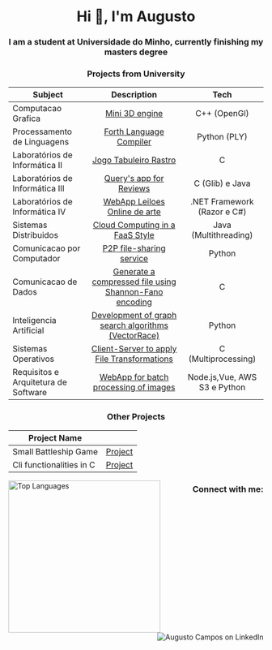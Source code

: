 <h1 align="center">Hi 👋, I'm Augusto</h1>
<h3 align="center">I am a student at Universidade do Minho, currently finishing my masters degree </h3>



<h3 align="center">Projects from University</h3>

<div align="center">

| Subject                              |                                                 Description                                                  |             Tech             |
| ------------------------------------ | :----------------------------------------------------------------------------------------------------------: | :--------------------------: |
| Computacao Grafica                   |                            [Mini 3D engine](https://github.com/Gustominox/CG2324)                            |         C++ (OpenGl)         |
| Processamento de Linguagens          |                   [Forth Language Compiler](https://github.com/Gustominox/Forth-Compiler)                    |         Python (PLY)         |
| Laboratórios de Informática II       |                     [Jogo Tabuleiro Rastro](https://github.com/Gustominox/jogTabRastro)                      |              C               |
| Laboratórios de Informática III      |                     [Query's app for Reviews](https://github.com/Gustominox/ProjetoLi3)                      |       C (Glib) e Java        |
| Laboratórios de Informática IV       |                  [WebApp Leiloes Online de arte](https://github.com/Gustominox/Entrega-LI4)                  | .NET Framework (Razor e C#)  |
| Sistemas Distribuidos                |                   [Cloud Computing in a FaaS Style](https://github.com/Gustominox/SD-2324)                   |    Java (Multithreading)     |
| Comunicacao por Computador           |                      [P2P file-sharing service](https://github.com/Gustominox/CC-2324)                       |            Python            |
| Comunicacao de Dados                 |  [Generate a compressed file using Shannon-Fano encoding ](https://github.com/Gustominox/comprShannon-Fano)  |              C               |
| Inteligencia Artificial              | [Development of graph search algorithms (VectorRace)](https://github.com/Gustominox/Intelegencia_artificial) |            Python            |
| Sistemas Operativos                  |              [Client-Server to apply File Transformations](https://github.com/Gustominox/SO_2)               |     C (Multiprocessing)      |
| Requisitos e Arquitetura de Software |                  [WebApp for batch processing of images](https://github.com/ajoaoalves/RAS)                  | Node.js,Vue, AWS S3 e Python |



</div>

<h3 align="center">Other Projects</h3>


<div align="center">

| Project Name             |                                                        |
| ------------------------ | :----------------------------------------------------: |
| Small Battleship Game    | [Project](https://github.com/Gustominox/batalha_naval) |
| Cli functionalities in C |   [Project](https://github.com/Gustominox/cliTool-c)   |

</div>


<!--
- 👀 I’m interested in ...
- 🌱 I’m currently learning ...
- 💞️ I’m looking to collaborate on ...
- 📫 How to reach me ...


<!--



![My GitHub stats](https://github-readme-stats.vercel.app/api?username=Gustominox&count_private=true&show_icons=true&theme=gotham&hide=contribs&hide_border=true)
TEMPORARIO------------------------------------
--->




<img align="left" width = 300 src="https://github-readme-stats.vercel.app/api/top-langs/?username=Gustominox&layout=compact&theme=gotham&hide_border=true" alt="Top Languages" />


<h3 align="right">Connect with me:</h3>
<p align="right">
<a href="https://linkedin.com/in/augustooliveiracampos" target="_blank" style="text-decoration: none;">
<img src="https://img.shields.io/badge/LinkedIn-0A66C2?style=for-the-badge&logo=linkedin&logoColor=white" alt="Augusto Campos on LinkedIn"/>
</a>
</p>